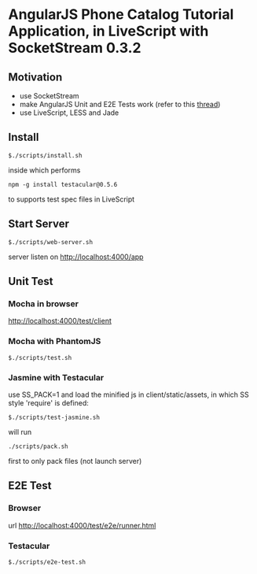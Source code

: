 # AngularJS Phone Catalog Tutorial Application, in LiveScript with SocketStream 0.3.2

## Motivation
- use SocketStream
- make AngularJS Unit and E2E Tests work (refer to this [thread](https://groups.google.com/d/topic/socketstream/jDDCkQJpsDM/discussion))
- use LiveScript, LESS and Jade

## Install
    $./scripts/install.sh
inside which performs

    npm -g install testacular@0.5.6
to supports test spec files in LiveScript

## Start Server
    $./scripts/web-server.sh
server listen on [http://localhost:4000/app](http://localhost:4000/app)

## Unit Test

### Mocha in browser
[http://localhost:4000/test/client](http://localhost:4000/test/client)

### Mocha with PhantomJS
    $./scripts/test.sh 

### Jasmine with Testacular
use SS\_PACK=1 and load the minified js in client/static/assets, in which SS style 'require' is defined:

    $./scripts/test-jasmine.sh 
will run 

    ./scripts/pack.sh

first to only pack files (not launch server)

## E2E Test
### Browser
url [http://localhost:4000/test/e2e/runner.html](http://localhost:4000/test/e2e/runner.html)

### Testacular
    $./scripts/e2e-test.sh 


